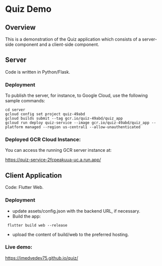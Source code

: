 # Quiz Demo

## Overview

This is a demonstration of the Quiz application which consists of a server-side component and a client-side component.

## Server

Code is written in Python/Flask.

### Deployment

To publish the server, for instance, to Google Cloud, use the following sample commands:

```
cd server
gcloud config set project quiz-49abd
gcloud builds submit --tag gcr.io/quiz-49abd/quiz_app
gcloud run deploy quiz-service --image gcr.io/quiz-49abd/quiz_app --platform managed --region us-central1 --allow-unauthenticated
```

### Deployed GCR Cloud Instance:

You can access the running GCR server instance at:

https://quiz-service-2fcpeakuua-uc.a.run.app/


## Client Application

Code: Flutter Web.

### Deployment

* update assets/config.json with the backend URL, if necessary.
* Build the app:
```
 flutter build web --release 
```
* upload the content of build/web to the preferred hosting.

### Live demo:

https://imedvedev75.github.io/quiz/



